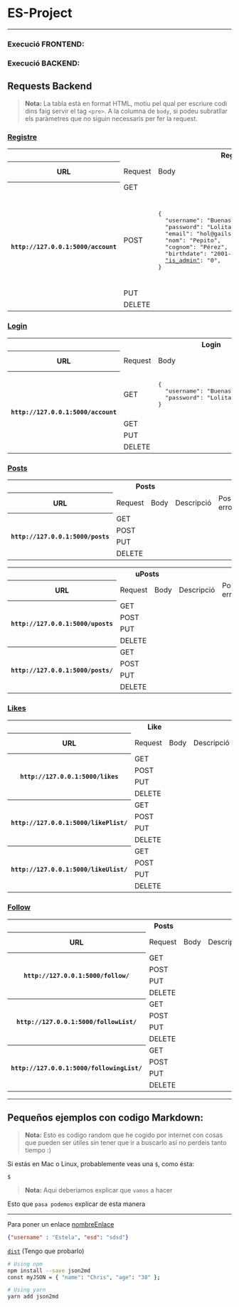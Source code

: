 # ES-Project
***

### Execució FRONTEND:



### Execució BACKEND:


## Requests Backend

> **Nota:** La tabla està en format HTML, motiu pel qual per escriure codi dins faig servir
> el tag `<pre>`. 
> A la columna de `body`, si podeu subratllar els paràmetres que no siguin necessaris per fer la request.

### [Registre](/backend/resources/accounts.py)

<table>
    <tr>
        <th colspan="6" scope="rowgroup">Registre</th>
    </tr>
    <tr>
        <th>URL</th>
        <td>Request</td>
        <td>Body</td>
        <td>Descripció</td>
        <td>Possibles errors</td>
        <td>Retorna</td>
    </tr>
    <tr>
        <th rowspan="5" scope="colgroup"><pre><code>http://127.0.0.1:5000/account</code></pre></th>
    <tr>
        <td>GET</td>
        <td></td>
        <td></td>
        <td></td>
        <td></td>
    </tr>
        <td>POST</td>
        <td><pre>
{ 
  "username": "Buenas",
  "password": "Lolita1234"
  "email": "hol@gails.com"
  "nom": "Pepito",
  "cognom": "Pérez",
  "birthdate": "2001-06-25",
  <u>"is_admin"</u>: "0",
}</pre></td>
        <td>Crear compte</td>
        <td>
            · Username exist<br/>
            · Email exist<br/> 
            · Contraseña error
        </td>
        <td><pre>
{ 
  "account": { 
     "id": 1,
     "username": "Buenas",
     "password": "Lolita1234"
     "email": "hol@gails.com"
     "nom": "Pepito",
     "cognom": "Pérez",
     "birthdate": "2001-06-25",
     "is_admin": "0",
  }
}</pre></td>
<tr>
        <td>PUT</td>
        <td></td>
        <td></td>
        <td></td>
        <td></td>
    </tr>
    <tr>
        <td>DELETE</td>
        <td></td>
        <td></td>
        <td></td>
        <td></td>
    </tr>
</table>

### [Login](/backend/resources/login.py)
<table>
    <tr>
        <th colspan="6" scope="rowgroup">Login</th>
    </tr>
    <tr>
        <th>URL</th>
        <td>Request</td>
        <td>Body</td>
        <td>Descripció</td>
        <td>Posibles errors</td>
        <td>Retorna</td>
    </tr>
    <tr>
        <th rowspan="5" scope="colgroup"><pre><code>http://127.0.0.1:5000/account</code></pre></th>
        <td>GET</td>
        <td><pre>
{ 
  "username": "Buenas",
  "password": "Lolita1234"
}</pre></td>
        <td>Crear compte</td>
        <td>
            · Username error<br/>
            · Contrassenya error
        </td>
        <td><pre>
{ 
  "token": String
}</pre></td>
    <tr>
        <td>GET</td>
        <td></td>
        <td></td>
        <td></td>
        <td></td>
    </tr>
    <tr>
        <td>PUT</td>
        <td></td>
        <td></td>
        <td></td>
        <td></td>
    </tr>
    <tr>
        <td>DELETE</td>
        <td></td>
        <td></td>
        <td></td>
        <td></td>
    </tr>
</table>

### [Posts](/backend/resources/posts.py)
<table>
    <tr>
        <th colspan="6" scope="rowgroup">Posts</th>
    </tr>
    <tr>
        <th>URL</th>
        <td>Request</td>
        <td>Body</td>
        <td>Descripció</td>
        <td>Posibles errors</td>
        <td>Retorna</td>
    </tr>
    <tr>
        <th rowspan="5" scope="colgroup"><pre><code>http://127.0.0.1:5000/posts</code></pre></th>
    <tr>
        <td>GET</td>
        <td></td>
        <td></td>
        <td></td>
        <td></td>
    </tr>
        <td>POST</td>
        <td></td>
        <td></td>
        <td></td>
        <td></td>
    <tr>
        <td>PUT</td>
        <td></td>
        <td></td>
        <td></td>
        <td></td>
    </tr>
    <tr>
        <td>DELETE</td>
        <td></td>
        <td></td>
        <td></td>
        <td></td>
    </tr>
</table>


<table>
<tr>
        <th colspan="6" scope="rowgroup">uPosts</th>
    </tr>
    <tr>
        <th>URL</th>
        <td>Request</td>
        <td>Body</td>
        <td>Descripció</td>
        <td>Posibles errors</td>
        <td>Retorna</td>
    </tr>
    <tr>
        <th rowspan="5" scope="colgroup"><pre><code>http://127.0.0.1:5000/uposts</code></pre></th>
    <tr>
        <td>GET</td>
        <td></td>
        <td></td>
        <td></td>
        <td></td>
    </tr>
        <td>POST</td>
        <td></td>
        <td></td>
        <td></td>
        <td></td>
    <tr>
        <td>PUT</td>
        <td></td>
        <td></td>
        <td></td>
        <td></td>
    </tr>
    <tr>
        <td>DELETE</td>
        <td></td>
        <td></td>
        <td></td>
        <td></td>
    </tr>
<tr>
        <th rowspan="5" scope="colgroup"><pre><code>http://127.0.0.1:5000/posts/</code></pre></th>
    <tr>
        <td>GET</td>
        <td></td>
        <td></td>
        <td></td>
        <td></td>
    </tr>
        <td>POST</td>
        <td></td>
        <td></td>
        <td></td>
        <td></td>
    <tr>
        <td>PUT</td>
        <td></td>
        <td></td>
        <td></td>
        <td></td>
    </tr>
    <tr>
        <td>DELETE</td>
        <td></td>
        <td></td>
        <td></td>
        <td></td>
    </tr>
</table>

### [Likes](/backend/resources/like.py)
<table>
    <tr>
        <th colspan="6" scope="rowgroup">Like</th>
    </tr>
    <tr>
        <th>URL</th>
        <td>Request</td>
        <td>Body</td>
        <td>Descripció</td>
        <td>Posibles errors</td>
        <td>Retorna</td>
    </tr>
    <tr>
        <th rowspan="5" scope="colgroup"><pre><code>http://127.0.0.1:5000/likes</code></pre></th>
    <tr>
        <td>GET</td>
        <td></td>
        <td></td>
        <td></td>
        <td></td>
    </tr>
        <td>POST</td>
        <td></td>
        <td></td>
        <td></td>
        <td></td>
    <tr>
        <td>PUT</td>
        <td></td>
        <td></td>
        <td></td>
        <td></td>
    </tr>
    <tr>
        <td>DELETE</td>
        <td></td>
        <td></td>
        <td></td>
        <td></td>
    </tr>
<tr>
        <th rowspan="5" scope="colgroup"><pre><code>http://127.0.0.1:5000/likePlist/</code></pre></th>
    <tr>
        <td>GET</td>
        <td></td>
        <td></td>
        <td></td>
        <td></td>
    </tr>
        <td>POST</td>
        <td></td>
        <td></td>
        <td></td>
        <td></td>
    <tr>
        <td>PUT</td>
        <td></td>
        <td></td>
        <td></td>
        <td></td>
    </tr>
    <tr>
        <td>DELETE</td>
        <td></td>
        <td></td>
        <td></td>
        <td></td>
    </tr>
<tr>
        <th rowspan="5" scope="colgroup"><pre><code>http://127.0.0.1:5000/likeUlist/</code></pre></th>
    <tr>
        <td>GET</td>
        <td></td>
        <td></td>
        <td></td>
        <td></td>
    </tr>
        <td>POST</td>
        <td></td>
        <td></td>
        <td></td>
        <td></td>
    <tr>
        <td>PUT</td>
        <td></td>
        <td></td>
        <td></td>
        <td></td>
    </tr>
    <tr>
        <td>DELETE</td>
        <td></td>
        <td></td>
        <td></td>
        <td></td>
    </tr>
</table>

### [Follow](/backend/resources/follow.py)
<table>
    <tr>
        <th colspan="6" scope="rowgroup">Posts</th>
    </tr>
    <tr>
        <th>URL</th>
        <td>Request</td>
        <td>Body</td>
        <td>Descripció</td>
        <td>Possibles errors</td>
        <td>Retorna</td>
    </tr>
    <tr>
        <th rowspan="5" scope="colgroup"><pre><code>http://127.0.0.1:5000/follow/</code></pre></th>
    <tr>
        <td>GET</td>
        <td></td>
        <td></td>
        <td></td>
        <td></td>
    </tr>
        <td>POST</td>
        <td></td>
        <td></td>
        <td></td>
        <td></td>
    <tr>
        <td>PUT</td>
        <td></td>
        <td></td>
        <td></td>
        <td></td>
    </tr>
    <tr>
        <td>DELETE</td>
        <td></td>
        <td></td>
        <td></td>
        <td></td>
    </tr>
    <tr>
        <th rowspan="5" scope="colgroup"><pre><code>http://127.0.0.1:5000/followList/</code></pre></th>
    <tr>
        <td>GET</td>
        <td></td>
        <td></td>
        <td></td>
        <td></td>
    </tr>
        <td>POST</td>
        <td></td>
        <td></td>
        <td></td>
        <td></td>
    <tr>
        <td>PUT</td>
        <td></td>
        <td></td>
        <td></td>
        <td></td>
    </tr>
    <tr>
        <td>DELETE</td>
        <td></td>
        <td></td>
        <td></td>
        <td></td>
    </tr>
    <tr>
        <th rowspan="5" scope="colgroup"><pre><code>http://127.0.0.1:5000/followingList/</code></pre></th>
    <tr>
        <td>GET</td>
        <td></td>
        <td></td>
        <td></td>
        <td></td>
    </tr>
        <td>POST</td>
        <td></td>
        <td></td>
        <td></td>
        <td></td>
    <tr>
        <td>PUT</td>
        <td></td>
        <td></td>
        <td></td>
        <td></td>
    </tr>
    <tr>
        <td>DELETE</td>
        <td></td>
        <td></td>
        <td></td>
        <td></td>
    </tr>
</table>

***
Pequeños ejemplos con codigo Markdown:
-
> **Nota:** Esto es codigo random que he cogido por internet con 
> cosas que pueden ser útiles sin tener que ir a buscarlo así no perdeis tanto tiempo :)
<!--sec data-title="Prompt: OS X and Linux" data-id="OSX_Linux_prompt" data-collapse=true ces-->

Si estás en Mac o Linux, probablemente veas una `$`, como ésta:

    $
<!--endsec-->

> **Nota:** Aqui deberiamos explicar que `vamos` a hacer

Esto que  `pasa podemos` explicar de esta manera

***

Para poner un enlace [nombreEnlace]()

```json 
{"username" : "Estela", "esd": "sdsd"}
```
[`dist`](/backend) (Tengo que probarlo)

```sh
# Using npm
npm install --save json2md
const myJSON = { "name": "Chris", "age": "38" };

# Using yarn
yarn add json2md
```
